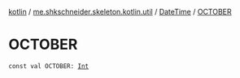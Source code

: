 [kotlin](../../index.md) / [me.shkschneider.skeleton.kotlin.util](../index.md) / [DateTime](index.md) / [OCTOBER](./-o-c-t-o-b-e-r.md)

# OCTOBER

`const val OCTOBER: `[`Int`](https://kotlinlang.org/api/latest/jvm/stdlib/kotlin/-int/index.html)